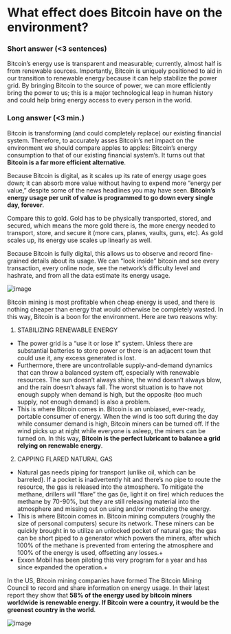 # What effect does Bitcoin have on the environment?

### Short answer (<3 sentences)
Bitcoin’s energy use is transparent and measurable; currently, almost half is from renewable sources. Importantly, Bitcoin is uniquely positioned to aid in our transition to renewable energy because it can help stabilize the power grid. By bringing Bitcoin to the source of power, we can more efficiently bring the power to us; this is a major technological leap in human history and could help bring energy access to every person in the world.


### Long answer (<3 min.)
Bitcoin is transforming (and could completely replace) our existing financial system. Therefore, to accurately asses Bitcoin’s net impact on the environment we should compare apples to apples: Bitcoin’s energy consumption to that of our existing financial system’s. It turns out that **Bitcoin is a far more efficient alternative**.


Because Bitcoin is digital, as it scales up its rate of energy usage goes down; it can absorb more value without having to expend more “energy per value,” despite some of the news headlines you may have seen. **Bitcoin’s energy usage per unit of value is programmed to go down every single day, forever**.

Compare this to gold. Gold has to be physically transported, stored, and secured, which means the more gold there is, the more energy needed to transport, store, and secure it (more cars, planes, vaults, guns, etc). As gold scales up, its energy use scales up linearly as well.

Because Bitcoin is fully digital, this allows us to observe and record fine-grained details about its usage. We can “look inside” bitcoin and see every transaction, every online node, see the network’s difficulty level and hashrate, and from all the data estimate its energy usage.

![image](https://user-images.githubusercontent.com/20099374/162961434-6b1dc42c-01f0-4079-a080-30473a6ac7b2.png)


Bitcoin mining is most profitable when cheap energy is used, and there is nothing cheaper than energy that would otherwise be completely wasted. In this way, Bitcoin is a boon for the environment. Here are two reasons why:

1. STABILIZING RENEWABLE ENERGY
- The power grid is a “use it or lose it” system. Unless there are substantial batteries to store power or there is an adjacent town that could use it, any excess generated is lost.
- Furthermore, there are uncontrollable supply-and-demand dynamics that can throw a balanced system off, especially with renewable resources. The sun doesn’t always shine, the wind doesn’t always blow, and the rain doesn’t always fall. The worst situation is to have not enough supply when demand is high, but the opposite (too much supply, not enough demand) is also a problem.
- This is where Bitcoin comes in. Bitcoin is an unbiased, ever-ready, portable consumer of energy. When the wind is too soft during the day while consumer demand is high, Bitcoin miners can be turned off. If the wind picks up at night while everyone is asleep, the miners can be turned on. In this way, **Bitcoin is the perfect lubricant to balance a grid relying on renewable energy**.

2. CAPPING FLARED NATURAL GAS
- Natural gas needs piping for transport (unlike oil, which can be barreled). If a pocket is inadvertently hit and there’s no pipe to route the resource, the gas is released into the atmosphere. To mitigate the methane, drillers will “flare” the gas (ie, light it on fire) which reduces the methane by 70-90%, but they are still releasing material into the atmosphere and missing out on using and/or monetizing the energy.
- This is where Bitcoin comes in. Bitcoin mining computers (roughly the size of personal computers) secure its network. These miners can be quickly brought in to utilize an unlocked pocket of natural gas; the gas can be short piped to a generator which powers the miners, after which 100% of the methane is prevented from entering the atmosphere and 100% of the energy is used, offsetting any losses.+
- Exxon Mobil has been piloting this very program for a year and has since expanded the operation.+

In the US, Bitcoin mining companies have formed The Bitcoin Mining Council to record and share information on energy usage. In their latest report they show that **58% of the energy used by bitcoin miners worldwide is renewable energy. If Bitcoin were a country, it would be the greenest country in the world**.

![image](https://user-images.githubusercontent.com/20099374/162961465-a1852813-24a0-4866-af51-6f2ad828a522.png)
